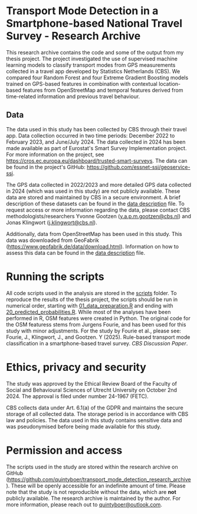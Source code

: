 
# Transport Mode Detection in a Smartphone-based National Travel Survey - Research Archive

This research archive contains the code and some of the output from my thesis project. The project investigated the use of supervised machine learning models to classify transport modes from GPS measurements collected in a travel app developed by Statistics Netherlands (CBS). We compared four Random Forest and four Extreme Gradient Boosting models trained on GPS-based features in combination with contextual location-based features from OpenStreetMap and temporal features derived from time-related information and previous travel behaviour.


## Data

The data used in this study has been collected by CBS through their travel app. Data collection occurred in two time periods: December 2022 to February 2023, and June/July 2024. The data collected in 2024 has been made available as part of Eurostat's Smart Survey Implementation project. For more information on the project, see https://cros.ec.europa.eu/dashboard/trusted-smart-surveys. The data can be found in the project's GitHub: https://github.com/essnet-ssi/geoservice-ssi.

The GPS data collected in 2022/2023 and more detailed GPS data collected in 2024 (which was used in this study) are not publicly available. These data are stored and maintained by CBS in a secure environment. A brief description of these datasets can be found in the [data description](https://github.com/quintyboer/transport_mode_detection_research_archive/blob/main/data_description) file. To request access or more information regarding the data, please contact CBS methodologists/researchers Yvonne Gootzen (y.a.p.m.gootzen@cbs.nl) and Jonas Klingwort (j.klingwort@cbs.nl).

Additionally, data from OpenStreetMap has been used in this study. This data was downloaded from GeoFabrik (https://www.geofabrik.de/data/download.html). Information on how to assess this data can be found in the [data description](https://github.com/quintyboer/transport_mode_detection_research_archive/blob/main/data_description) file.

# Running the scripts

All code scripts used in the analysis are stored in the [scripts](https://github.com/quintyboer/transport_mode_detection_research_archive/tree/main/scripts) folder. To reproduce the results of the thesis project, the scripts should be run in numerical order, starting with [01_data_preparation.R](https://github.com/quintyboer/transport_mode_detection_research_archive/blob/main/scripts/01_data_preparation.R) and ending with [20_predicted_probabilities.R](https://github.com/quintyboer/transport_mode_detection_research_archive/blob/main/scripts/20_predicted_probabilities.R). While most of the analyses have been performed in R, OSM features were created in Python. The original code for the OSM featuress stems from Jurgens Fourie, and has been used for this study with minor adjustments. For the study by Fourie et al., please see: Fourie, J., Klingwort, J., and Gootzen. Y (2025). Rule-based transport mode classification in a smartphone-based travel survey. *CBS Discussion Paper*. 


# Ethics, privacy and security

The study was approved by the Ethical Review Board of the Faculty of Social and Behavioural Sciences of Utrecht University on October 2nd 2024. The approval is filed under number 24-1967 (FETC).

CBS collects data under Art. 6.1(a) of the GDPR and maintains the secure storage of all collected data. The storage period is in accordance with CBS law and policies. The data used in this study contains sensitive data and was pseudonymised before being made available for this study.


# Permission and access

The scripts used in the study are stored within the research archive on GitHub (https://github.com/quintyboer/transport_mode_detection_research_archive). These will be openly accessible for an indefinite amount of time. Please note that the study is not reproducible without the data, which are **not** publicly available. The research archive is maintained by the author. For more information, please reach out to [quintyboer@outlook.com](mailto:quintyboer@outlook.com).
